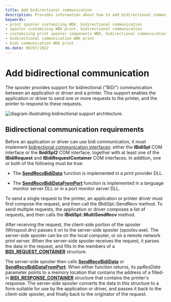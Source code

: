 ```yaml
---
title: Add bidirectional communication
description: Provides information about how to add bidirectional communication.
keywords:
- print spooler customizing WDK, bidirectional communication
- spooler customizing WDK print, bidirectional communication
- customizing print spooler components WDK, bidirectional communication
- bidirectional communication WDK print
- bidi communication WDK print
ms.date: 09/07/2022
---
```


# Add bidirectional communication

The spooler provides support for bidirectional ("BiDi") communication between an application or driver and a printer. This support enables the application or driver to send one or more requests to the printer, and the printer to respond to these requests.

![diagram illustrating bidirectional support architecture.](images/bidi.png)

## Bidirectional communication requirements

Before an application or driver can use bidi communication, it must implement [bidirectional communication interfaces](/windows-hardware/drivers/ddi/_print/index): either the **IBidiSpl** COM interface or the **IbidiSpl2** COM interface, together with at least one of the **IBidiRequest** and **IBidiRequestContainer** COM interfaces. In addition, one or both of the following must be true:

- The [**SendRecvBidiData**](/previous-versions/ff562068(v=vs.85)) function is implemented in a print provider DLL.

- The [**SendRecvBidiDataFromPort**](/previous-versions/ff562071(v=vs.85)) function is implemented in a language monitor server DLL or in a port monitor server DLL.

To send a single request to the printer, an application or printer driver must first compose the request, and then call the IBidiSpl::SendRecv method. To send multiple requests, the application or driver composes a list of requests, and then calls the **IBidiSpl::MultiSendRecv** method.

After receiving the request, the client-side portion of the spooler (Winspool.drv) passes it on to the server-side spooler (spoolsv.exe). The server-side spooler can be on the local computer, or on a remote network print server. When the server-side spooler receives the request, it parses the data in the request, and fills in the members of a [**BIDI\_REQUEST\_CONTAINER**](/windows-hardware/drivers/ddi/winspool/ns-winspool-_bidi_request_container) structure.

The server-side spooler then calls [**SendRecvBidiData**](/previous-versions/ff562068(v=vs.85)) or [**SendRecvBidiDataFromPort**](/previous-versions/ff562071(v=vs.85)). When either function returns, its *ppResData* parameter points to a memory location that contains the address of a filled-in [**BIDI_RESPONSE_CONTAINER**](/windows-hardware/drivers/ddi/winspool/ns-winspool-_bidi_response_container) structure that contains the printer's response. The server-side spooler converts the data in this structure to a form suitable for use by the application or driver, and passes it back to the client-side spooler, and finally back to the originator of the request.
